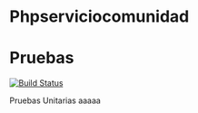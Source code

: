 # Phpserviciocomunidad


Pruebas
======================
 
[![Build Status](https://travis-ci.org/dany94xd/javascipt-)](https://travis-ci.org/dany94xd/javascipt-)
 
 
 Pruebas Unitarias aaaaa
